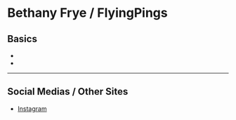 # Bethany Frye / FlyingPings

## Basics
- 
- 
----
## Social Medias / Other Sites
- [Instagram](https://instagram.com/flyingpings?igshid=1a52h7zpesjd)